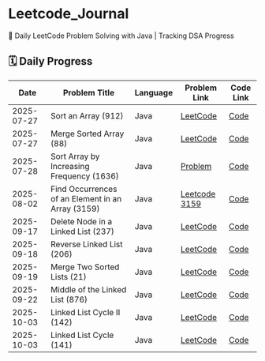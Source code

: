 # Leetcode_Journal

📘 Daily LeetCode Problem Solving with Java | Tracking DSA Progress

## 🗓️ Daily Progress

| Date       | Problem Title                                     | Language | Problem Link                                                                               | Code Link                                                                                    |
| ---------- | ------------------------------------------------- | -------- | ------------------------------------------------------------------------------------------ | -------------------------------------------------------------------------------------------- |
| 2025-07-27 | Sort an Array (912)                               | Java     | [LeetCode](https://leetcode.com/problems/sort-an-array/)                                   | [Code](Java/2025-07-27__SortAnArray_912.java)                                                |
| 2025-07-27 | Merge Sorted Array (88)                           | Java     | [LeetCode](https://leetcode.com/problems/merge-sorted-array/)                              | [Code](./88_MergeSortedArray.java)                                                           |
| 2025-07-28 | Sort Array by Increasing Frequency (1636)         | Java     | [Problem](https://leetcode.com/problems/sort-array-by-increasing-frequency/description/)   | [Code](https://github.com/itzabhi10/leetcode-solutions/blob/main/2025_07_28_SortByFreq.java) |
| 2025-08-02 | Find Occurrences of an Element in an Array (3159) | Java     | [Leetcode 3159](https://leetcode.com/problems/find-occurrences-of-an-element-in-an-array/) | [Code](./Java/FindOccurrences.java)                                                          |
| 2025-09-17 | Delete Node in a Linked List (237)                | Java     | [LeetCode](https://leetcode.com/problems/delete-node-in-a-linked-list/)                    | [Code](./Java/DeleteNode_237.java)                                                           |
| 2025-09-18 | Reverse Linked List (206)                         | Java     | [LeetCode](https://leetcode.com/problems/reverse-linked-list/)                             | [Code](https://github.com/itzabhi10/LeetCode/blob/main/Java/ReverseLinkedList206.java)       |
| 2025-09-19 | Merge Two Sorted Lists (21)                       | Java     | [LeetCode](https://leetcode.com/problems/merge-two-sorted-lists/)                          | [Code](./Java/MergeTwoSortedLists_21.java)                                                   |
| 2025-09-22 | Middle of the Linked List (876)                   | Java     | [LeetCode](https://leetcode.com/problems/middle-of-the-linked-list/)                       | [Code](./Java/MiddleOfTheLinkedList_876.java)                                                |
| 2025-10-03 | Linked List Cycle II (142)                        | Java     | [LeetCode](https://leetcode.com/problems/linked-list-cycle-ii/)                           | [Code](./Java/LinkedListCycleII_142.java)                                                    |
| 2025-10-03 | Linked List Cycle (141)                           | Java     | [LeetCode](https://leetcode.com/problems/linked-list-cycle/)                              | [Code](./Java/LinkedListCycle_141.java)                                                      |

